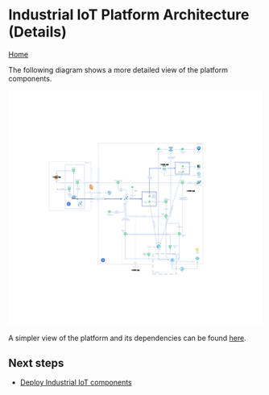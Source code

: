 # Industrial IoT Platform Architecture (Details)

[Home](readme.md)

The following diagram shows a more detailed view of the platform components.

![architecture](media/architecture2.svg)

A simpler view of the platform and its dependencies can be found [here](architecture.md).

## Next steps

* [Deploy Industrial IoT components](deploy/readme.md)
